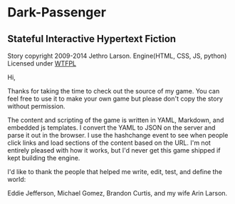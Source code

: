 Dark-Passenger
=============
Stateful Interactive Hypertext Fiction
--------------------------------------

Story copyright 2009-2014 Jethro Larson. 
Engine(HTML, CSS, JS, python) Licensed under [WTFPL](http://sam.zoy.org/wtfpl/)

Hi, 

Thanks for taking the time to check out the source of my game. 
You can feel free to use it to make your own game but please 
don't copy the story without permission.

The content and scripting of the game is written in YAML, 
Markdown, and embedded js templates. I convert the YAML to 
JSON on the server and parse it out in the browser. I use the 
hashchange event to see when people click links and load 
sections of the content based on the URL. I'm not entirely 
pleased with how it works, but I'd never get this game 
shipped if kept building the engine.

I'd like to thank the people that helped me write,
edit, test, and define the world: 

Eddie Jefferson, Michael Gomez, Brandon Curtis, and my wife 
Arin Larson.